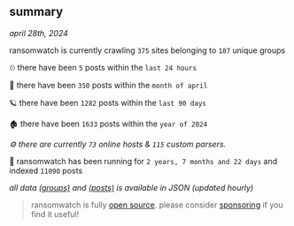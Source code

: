 
## summary
_april 28th, 2024_

ransomwatch is currently crawling `375` sites belonging to `187` unique groups

⏲ there have been `5` posts within the `last 24 hours`

🦈 there have been `350` posts within the `month of april`

🪐 there have been `1282` posts within the `last 90 days`

🏚 there have been `1633` posts within the `year of 2024`

_⚙️ there are currently `73` online hosts & `115` custom parsers._

🦕 ransomwatch has been running for `2 years, 7 months and 22 days` and indexed `11090` posts

_all data  [(groups)](http://ransomwhat.telemetry.ltd/groups) and [(posts)](http://ransomwhat.telemetry.ltd/posts) is available in JSON (updated hourly)_

> ransomwatch is fully [open source](https://github.com/joshhighet/ransomwatch#ransomwatch--). please consider [sponsoring](https://github.com/sponsors/joshhighet) if you find it useful!
